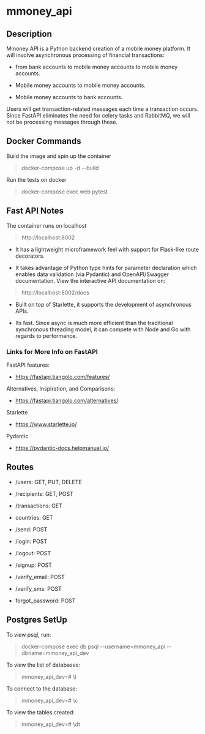 # mmoney_api

## Description
Mmoney API is a Python backend creation of a mobile money platform.
It will involve asynchronous processing of financial transactions:

- from bank accounts to mobile money accounts to mobile money accounts.

- Mobile money accounts to mobile money accounts.

- Mobile money accounts to bank accounts.

Users will get transaction-related messages each time a transaction occurs.
Since FastAPI eliminates the need for celery tasks and RabbitMQ, we will not be processing
messages through these.

## Docker Commands

Build the image and spin up the container

> docker-compose up -d --build

Run the tests on docker

> docker-compose exec web pytest


## Fast API Notes
The container runs on localhost

> http://localhost:8002

- It has a lightweight microframework feel with support for Flask-like route decorators.

- It takes advantage of Python type hints for parameter declaration which enables data validation (via Pydantic) and OpenAPI/Swagger documentation. View the interactive API documentation on:

> http://localhost:8002/docs

- Built on top of Starlette, it supports the development of asynchronous APIs.

- Its fast. Since async is much more efficient than the traditional synchronous threading model, it can compete with Node and Go with regards to performance.

### Links for More Info on FastAPI

FastAPI features:
- https://fastapi.tiangolo.com/features/

Alternatives, Inspiration, and Comparisons:
 - https://fastapi.tiangolo.com/alternatives/

Starlette
- https://www.starlette.io/

Pydantic
- https://pydantic-docs.helpmanual.io/

## Routes

- /users: GET, PUT, DELETE

- /recipients: GET, POST

- /transactions: GET

- countries: GET

- /send: POST

- /login: POST

- /logout: POST

- /signup: POST

- /verify_email: POST

- /verify_sms: POST

- forgot_password: POST


## Postgres SetUp
To view psql, run:

> docker-compose exec db psql --username=mmoney_api --dbname=mmoney_api_dev

To view the list of databases:

> mmoney_api_dev=# \l

To connect to the database:
> mmoney_api_dev=# \c

To view the tables created:

> mmoney_api_dev=# \dt
